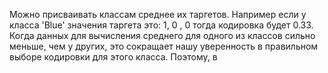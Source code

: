 Можно присваивать классам среднее их таргетов. Например если у класса 'Blue' значения таргета это: 1, 0 , 0 
тогда кодировка будет 0.33.
Когда данных для вычисления среднего для одного из классов сильно меньше, чем у других, это сокращает нашу уверенность в правильном выборе кодировки для этого класса. Поэтому, в